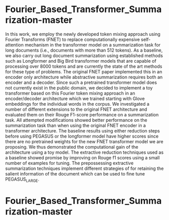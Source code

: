 
# Fourier_Based_Transformer_Summarization-master

In this work, we employ the newly developed token mixing approach using Fourier Transforms (FNET) to replace computationally expensive self-attention mechanism in the transformer  model on a  summarization task for  long documents (i.e., documents with more than 512 tokens).  As a baseline, we also carry out long document summarization using established methods such as Longformer and Big Bird transformer models that are capable of processing over 8000 tokens and are currently the state of the art methods for these type of problems.  The original FNET paper implemented this in an encoder only architecture while abstractive summarization requires both an encoder and a decoder. Since such a pretrained transformer model does not currently exist in the public domain, we decided to implement a toy transformer based on this Fourier token mixing approach in an encoder/decoder architecture which we trained starting with Glove embeddings for the individual words in the corpus. We investigated a number of different extensions to the original FNET architecture and evaluated them on their Rouge F1-score performance on a summarization task. All attempted modifications showed better performance on the summarization task than when using the original FNET encoder in a transformer architecture. The baseline results using either reduction steps before using PEGASUS or the longformer model have higher scores since there are no pretrained weights for the new FNET transformer model we are proposing. We thus demonstrated the computational gain of the architecture using a toy model. The extractive reduction techniques used as a baseline showed promise by improving on Rouge f1 scores using a small number of examples for tuning. The prepossessing extractive summarization techniques implement different strategies of for retaining the salient information of the document which can be used to fine tune PEGASUS<sub>LARGE</sub>.

# Fourier_Based_Transformer_Summarization-master

